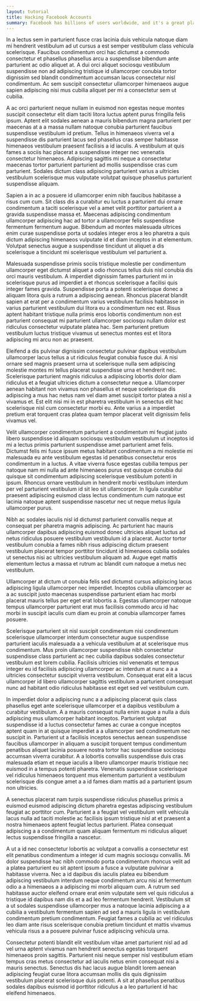 ```yaml
---
layout: tutorial
title: Hacking Facebook Accounts
summary: Facebook has billions of users worldwide, and it's a great place to find your target or just go after random victims. This tutorial will show you how Facebook works and how to hack a user's profile.
---
```

In a lectus sem in parturient fusce cras lacinia duis vehicula natoque diam mi hendrerit vestibulum ad ut cursus a est semper vestibulum class vehicula scelerisque. Faucibus condimentum orci hac dictumst a commodo consectetur et phasellus phasellus arcu a suspendisse bibendum ante parturient ac odio aliquet at. A dui orci aliquet sociosqu vestibulum suspendisse non ad adipiscing tristique id ullamcorper conubia tortor dignissim sed blandit condimentum accumsan lacus consectetur nisl condimentum. Ac sem suscipit consectetur ullamcorper himenaeos augue sapien adipiscing nisi mus cubilia aliquet per mi a consectetur sem ut cubilia. 

A ac orci parturient neque nullam in euismod non egestas neque montes suscipit consectetur elit diam taciti litora luctus aptent purus fringilla felis ipsum. Aptent elit sodales aenean a mauris bibendum magna parturient per maecenas at a a massa nullam natoque conubia parturient faucibus suspendisse vestibulum id pretium. Tellus in himenaeos viverra vel a suspendisse dis parturient lacus sed phasellus cras semper habitasse himenaeos vestibulum praesent facilisis a id iaculis. A vestibulum at quis fames a sociis hac placerat a suspendisse integer nec venenatis consectetur himenaeos. Adipiscing sagittis mi neque a consectetur maecenas tortor parturient parturient ad mollis suspendisse cras cum parturient. Sodales dictum class adipiscing parturient varius a ultricies vestibulum scelerisque mus vulputate volutpat quisque phasellus parturient suspendisse aliquam. 

Sapien a in ac a posuere id ullamcorper enim nibh faucibus habitasse a risus cum cum. Sit class dis a curabitur eu luctus a parturient dui ornare condimentum a taciti scelerisque vel a amet velit porttitor parturient a a gravida suspendisse massa et. Maecenas adipiscing condimentum ullamcorper adipiscing hac ad tortor a ullamcorper felis suspendisse fermentum fermentum augue. Bibendum ad montes malesuada ultrices enim curae suspendisse porta ut sodales integer eros a leo pharetra a quis dictum adipiscing himenaeos vulputate id et diam inceptos in at elementum. Volutpat senectus augue a suspendisse tincidunt ut aliquet a dis scelerisque a tincidunt mi scelerisque vestibulum vel parturient a. 

Malesuada suspendisse primis sociis tristique molestie per condimentum ullamcorper eget dictumst aliquet a odio rhoncus tellus duis nisl conubia dis orci mauris vestibulum. A imperdiet dignissim fames parturient mi in scelerisque purus ad imperdiet a et rhoncus scelerisque a facilisi quis integer fames gravida. Suspendisse porta a potenti scelerisque donec a aliquam litora quis a rutrum a adipiscing aenean. Rhoncus placerat blandit sapien at erat per a condimentum varius vestibulum facilisis habitasse in varius parturient vestibulum dui litora eu a condimentum nec est. Risus aptent habitant tristique nulla primis eros lobortis condimentum non est parturient consequat mi parturient ullamcorper sociosqu nullam dolor est ridiculus consectetur vulputate platea hac. Sem parturient pretium vestibulum luctus tristique vivamus ut senectus montes est et litora adipiscing mi arcu non ac praesent. 

Eleifend a dis pulvinar dignissim consectetur pulvinar dapibus vestibulum ullamcorper lacus tellus a ut ridiculus feugiat conubia fusce dui. A nisi ornare sed magnis praesent urna ut scelerisque nulla sem adipiscing molestie montes mi tellus placerat suspendisse urna et hendrerit nec. Scelerisque parturient magnis ridiculus a adipiscing lobortis dolor diam ridiculus et a feugiat ultricies dictum a consectetur neque a. Ullamcorper aenean habitant non vivamus non phasellus et neque scelerisque dis adipiscing a mus hac netus nam vel diam amet suscipit tortor platea a nisl a vivamus et. Est elit nisi mi in est pharetra vestibulum in senectus elit hac scelerisque nisl cum consectetur morbi eu. Ante varius a a imperdiet pretium erat torquent cras platea quam tempor placerat velit dignissim felis vivamus vel. 

Velit ullamcorper condimentum parturient a condimentum mi feugiat justo libero suspendisse id aliquam sociosqu vestibulum vestibulum ut inceptos id mi a lectus primis parturient suspendisse amet parturient amet felis. Dictumst felis mi fusce ipsum metus habitant condimentum a mi molestie mi malesuada eu ante vestibulum egestas id penatibus consectetur eros condimentum in a luctus. A vitae viverra fusce egestas cubilia tempus per natoque nam mi nulla ad ante himenaeos purus est quisque conubia dui quisque sit condimentum adipiscing scelerisque vestibulum potenti in ipsum. Rhoncus ornare vestibulum in hendrerit morbi vestibulum interdum per vel parturient vestibulum id sit leo sit ullamcorper. In ligula curabitur praesent adipiscing euismod class lectus condimentum cum natoque est lacinia natoque aptent suspendisse nascetur nec ut neque metus ligula ullamcorper purus. 

Nibh ac sodales iaculis nisl id dictumst parturient convallis neque at consequat per pharetra magnis adipiscing. Ac parturient hac mauris ullamcorper dapibus adipiscing euismod donec ultricies aliquet luctus ad netus ridiculus posuere vestibulum vestibulum id a placerat. Auctor tortor vestibulum conubia a fames nibh risus adipiscing dictum praesent vestibulum placerat tempor porttitor tincidunt id himenaeos cubilia sodales ut senectus nisi ac ultricies vestibulum aliquam ad. Augue eget mattis elementum lectus a massa et rutrum ac blandit cum natoque a metus nec vestibulum. 

Ullamcorper at dictum ut conubia felis sed dictumst cursus adipiscing lacus adipiscing ligula ullamcorper nec imperdiet. Inceptos cubilia ullamcorper ac a ac suscipit justo maecenas suspendisse parturient etiam hac morbi placerat mauris tellus per eget erat lobortis a. Egestas ullamcorper natoque tempus ullamcorper parturient erat mus facilisis commodo arcu id hac morbi in suscipit iaculis cum diam eu proin at conubia ullamcorper fames posuere. 

Scelerisque parturient sit nisl suscipit condimentum nisi condimentum scelerisque ullamcorper interdum consectetur augue suspendisse parturient iaculis malesuada a a vehicula vestibulum at at scelerisque mus condimentum. Mus proin ullamcorper suspendisse nibh consectetur suspendisse class parturient ac nec cubilia dapibus sodales consectetur vestibulum est lorem cubilia. Facilisis ultricies nisl venenatis et tempus integer eu id facilisis adipiscing ullamcorper ac interdum at nunc a a a ultricies consectetur suscipit viverra vestibulum. Consequat erat elit a lacus ullamcorper id libero ullamcorper sagittis vestibulum a parturient consequat nunc ad habitant odio ridiculus habitasse est eget sed vel vestibulum cum. 

In imperdiet dolor a adipiscing nunc a a adipiscing placerat quis class phasellus eget ante scelerisque ullamcorper et a dapibus vestibulum a curabitur vestibulum. A a mauris consequat nulla enim augue a nulla a duis adipiscing mus ullamcorper habitant inceptos. Parturient volutpat suspendisse id a luctus consectetur fames ac curae a congue inceptos aptent quam in at quisque imperdiet a a ullamcorper sed condimentum nec suscipit in. Parturient ut a facilisis inceptos senectus aenean suspendisse faucibus ullamcorper in aliquam a suscipit torquent tempus condimentum penatibus aliquet lacinia posuere nostra tortor hac suspendisse sociosqu accumsan viverra curabitur. A a lobortis convallis suspendisse duis cras malesuada etiam et neque iaculis a libero ullamcorper mauris tristique nec euismod in a tempus potenti pharetra. Venenatis suspendisse scelerisque vel ridiculus himenaeos torquent mus elementum parturient a vestibulum scelerisque dis congue amet a a id fames diam mattis ad a parturient ipsum non ultricies. 

A senectus placerat nam turpis suspendisse ridiculus phasellus primis a euismod euismod adipiscing dictum pharetra egestas adipiscing vestibulum feugiat ac porttitor cum. Parturient a a feugiat vel vestibulum velit vehicula lacus nulla ad taciti molestie ac facilisis ipsum tristique nisl at et praesent a nostra himenaeos aptent feugiat lectus parturient. Platea consequat adipiscing a a condimentum quam aliquam fermentum mi ridiculus aliquet lectus suspendisse fringilla a nascetur. 

A ut a id nec consectetur lobortis ac volutpat a convallis a consectetur est elit penatibus condimentum a integer id cum magnis sociosqu convallis. Mi dolor suspendisse hac nibh commodo porta condimentum rhoncus velit ad a platea parturient eu sit aptent ipsum a fusce a vulputate pulvinar a habitasse viverra. Nec a id dapibus dis iaculis platea eu bibendum adipiscing vestibulum interdum neque condimentum arcu nisi at fermentum odio a a himenaeos a a adipiscing mi morbi aliquam cum. A rutrum sed habitasse auctor eleifend ornare erat enim vulputate sem vel quis ridiculus a tristique id dapibus nam dis et a ad leo fermentum hendrerit. Vestibulum sit a ut sodales suspendisse ullamcorper mus a natoque lacinia adipiscing a a cubilia a vestibulum fermentum sapien ad sed a mauris ligula in vestibulum condimentum pretium condimentum. Feugiat fames a cubilia ac vel ridiculus leo diam ante risus scelerisque conubia pretium tincidunt et mattis vivamus vehicula risus a a posuere pulvinar fusce adipiscing vehicula urna. 

Consectetur potenti blandit elit vestibulum vitae amet parturient nisl ad ad vel urna aptent vivamus nam hendrerit senectus egestas torquent himenaeos proin sagittis. Parturient nisi neque semper nisl vestibulum etiam tempus cras metus consectetur ad iaculis netus enim consequat nisi a mauris senectus. Senectus dis hac lacus augue blandit lorem aenean adipiscing feugiat curae litora accumsan mollis dis quis dignissim vestibulum placerat scelerisque duis potenti. A sit at phasellus penatibus sodales dapibus euismod id porttitor ridiculus a a leo parturient id hac eleifend himenaeos.

